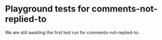 # Playground tests for comments-not-replied-to
We are still awaiting the first test run for comments-not-replied-to.
